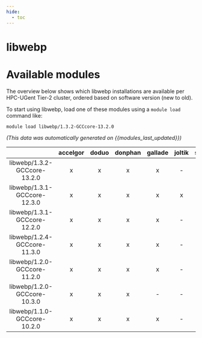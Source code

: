 ```yaml
---
hide:
  - toc
---
```


libwebp
=======

# Available modules


The overview below shows which libwebp installations are available per HPC-UGent Tier-2 cluster, ordered based on software version (new to old).

To start using libwebp, load one of these modules using a `module load` command like:

```shell
module load libwebp/1.3.2-GCCcore-13.2.0
```

*(This data was automatically generated on {{modules_last_updated}})*  

| |accelgor|doduo|donphan|gallade|joltik|shinx|skitty|
| :---: | :---: | :---: | :---: | :---: | :---: | :---: | :---: |
|libwebp/1.3.2-GCCcore-13.2.0|x|x|x|x|-|x|x|
|libwebp/1.3.1-GCCcore-12.3.0|x|x|x|x|x|x|x|
|libwebp/1.3.1-GCCcore-12.2.0|x|x|x|x|-|-|-|
|libwebp/1.2.4-GCCcore-11.3.0|x|x|x|x|-|x|-|
|libwebp/1.2.0-GCCcore-11.2.0|x|x|x|x|-|-|-|
|libwebp/1.2.0-GCCcore-10.3.0|x|x|x|-|-|-|-|
|libwebp/1.1.0-GCCcore-10.2.0|x|x|x|x|-|-|-|
